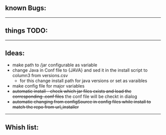 

## known Bugs:

------------------------------------------------------
## things TODO:

------------------------------------------------------
## Ideas:
- make path to /jar configurable as variable
- change Java in Conf file to {JAVA} and sed it in the install script to column3 from versions.csv
   - for this change install path for java versions or set as varaibles 
- make config file for major variables
- ~~automatic install - check which jar files exists and load the corresponding .conf files~~ the conf file will be checkt in dialog
- ~~automatic changing from configSource in config files while install to match the repo from url_installer~~
------------------------------------------------------
## Whish list:

